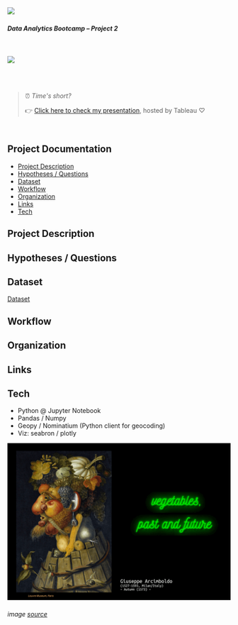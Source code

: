 <img src="https://bit.ly/2VnXWr2" width="60">

##### *Data Analytics Bootcamp* – Project 2

<br>

![](images/meat_the_future.gif)

<br>

<br>

> ⏰ <i>Time's short?</i>
>
> 👉 [Click here to check my presentation](missing_link), hosted by Tableau ♡

<br>

## Project Documentation
- [Project Description](#project-description)
- [Hypotheses / Questions](#hypotheses-/-questions)
- [Dataset](#dataset)
- [Workflow](#workflow)
- [Organization](#organization)
- [Links](#links)
- [Tech](#tech)

<a name="project-description"></a>

## Project Description


<a name="hypotheses-/-questions"></a>

## Hypotheses / Questions


<a name="dataset"></a>

## Dataset


[Dataset]() 

<a name="workflow"></a>

## Workflow


<a name="organization"></a>

## Organization


<a name="links"></a>

## Links

<a name="links"></a>


## Tech

<a name="tech"></a>

   - Python @ Jupyter Notebook
   - Pandas / Numpy
   - Geopy / Nominatium (Python client for geocoding)
   - Viz: seabron / plotly

![](images/vegetables_the_future_github.png)

###### <i>image [source](https://commons.wikimedia.org/wiki/File:Arcimboldo_Oto%C3%B1o.jpg)</i>

